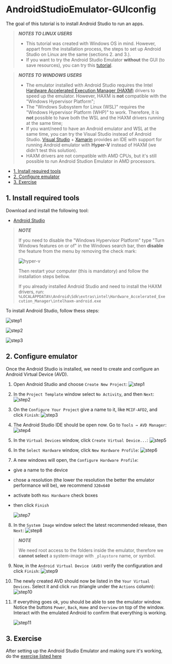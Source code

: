 # AndroidStudioEmulator-GUIconfig <!-- omit in toc -->

The goal of this tutorial is to install Android Studio to run an apps.

> **_NOTES TO LINUX USERS_**
> 
> - This tutorial was created with Windows OS in mind. However, appart from the installation process, the steps to set up Android Studio on Linux are the same (sections 2. and 3.).
> - If you want to try the Android Studio Emulator **without** the GUI (to save resources), you can try this [tutorial](https://labcif.github.io/AndroidStudioEmulator-cmdConfig/).

> **_NOTES TO WINDOWS USERS_**
>  
> - The emulator installed with Android Studio requires the Intel [Hardware Accelerated Execution Manager (HAXM)](https://github.com/intel/haxm) drivers to speed up the emulator. However, HAXM is **not** compatible with the "Windows Hypervisor Platform";
> - The "Windows Subsystem for Linux (WSL)" requires the "Windows Hypervisor Platform (WHP)" to work. Therefore, it is **not** possible to have both the WSL and the HAXM drivers running at the same time;
> - If you want/need to have an Android emulator and WSL at the same time, you can try the Visual Studio instead of Android Studio. [Visual Studio](https://docs.microsoft.com/en-us/xamarin/android/get-started/installation/android-emulator/hardware-acceleration?pivots=windows) + [Xamarin](https://docs.microsoft.com/en-us/xamarin/get-started/installation/windows) provides an IDE with support for running Android emulator with **Hyper-V** instead of HAXM (we didn't test this solution).
> - HAXM drivers are not compatible with AMD CPUs, but it's still possible to run Android Studion Emulator in AMD processors.

- [1. Install required tools](#1-install-required-tools)
- [2. Configure emulator](#2-configure-emulator)
- [3. Exercise](#3-exercise)

## 1. Install required tools

Download and install the following tool:

- [Android Studio](https://developer.android.com/studio)

> **_NOTE_**
>
> If you need to disable the "Windows Hypervisor Platform" type "Turn Windows features on or of" in the Windows search bar, then **disable** the feature from the menu by removing the check mark:
>
> ![hyper-v](imgs/hyper-v.png)
> 
> Then restart your computer (this is mandatory) and follow the installation steps bellow.
> 
> If you already installed Android Studio and need to install the HAXM drivers, run: `%LOCALAPPDATA%\Android\Sdk\extras\intel\Hardware_Accelerated_Execution_Manager\intelhaxm-android.exe`

To install Android Studio, follow thess steps:

![step1](imgs/inst-01.png)

![step2](imgs/inst-02.png)

![step3](imgs/inst-03.png)

## 2. Configure emulator

Once the Android Studio is installed, we need to create and configure an Android Virtual Device (AVD).

1. Open Android Studio and choose `Create New Project`:
    ![step1](imgs/as-01.png)

2. In the `Project Template` window select `No Activity`, and then `Next`:
    ![step2](imgs/as-02.png)

3. On the `Configure Your Project` give a name to it, like `MCIF-AFD2`, and click `Finish`:
    ![step3](imgs/as-03.png)

4. The Android Studio IDE should be open now. Go to `Tools → AVD Manager`:
    ![step4](imgs/as-04.png)

5. In the `Virtual Devices` window, click `Create Virtual Device...`:
    ![step5](imgs/as-05.png)

6. In the `Select Hardware` window, click `New Hardware Profile`:
    ![step6](imgs/as-06.png)

7. A new windows will open, the `Configure Hardware Profile`:

- give a name to the device
- chose a resolution (the lower the resolution the better the emulator performance will be), we recommend `320x640`
- activate both `Has Hardware` check boxes
- then click `Finish`
  
    ![step7](imgs/as-07.png)

8. In the `System Image` window select the latest recommended release, then `Next`:
    ![step8](imgs/as-08.png)

> **_NOTE_**
> 
> We need root access to the folders inside the emulator, therefore we **cannot select** a system-image with `_playstore` name, or symbol.

9. Now, in the `Android Virtual Device (AVD)` verify the configuration and click `Finish`:
    ![step9](imgs/as-09.png)

10. The newly created AVD should now be listed in the `Your Virtual Devices`. Select it and click `run` (triangle under the `Actions` column):
    ![step10](imgs/as-10.png)

11. If everything goes ok, you should be able to see the emulator window. Notice the buttons `Power`, `Back`, `Home` and `Overview` on top of the window. Interact with the emulated Android to confirm that everything is working.

    ![step11](imgs/as-11.png)

## 3. Exercise

After setting up the Android Studio Emulator and making sure it's working, do the [exercise listed here](https://labcif.github.io/AndroidStudioEmulator-acquireAppsData/)
